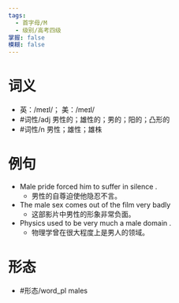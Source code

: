 ```yaml
---
tags:
  - 首字母/M
  - 级别/高考四级
掌握: false
模糊: false
---
```

# 词义
- 英：/meɪl/； 美：/meɪl/
- #词性/adj  男性的；雄性的；男的；阳的；凸形的
- #词性/n  男性；雄性；雄株
# 例句
- Male pride forced him to suffer in silence .
	- 男性的自尊迫使他隐忍不言。
- The male sex comes out of the film very badly
	- 这部影片中男性的形象非常负面。
- Physics used to be very much a male domain .
	- 物理学曾在很大程度上是男人的领域。
# 形态
- #形态/word_pl males
